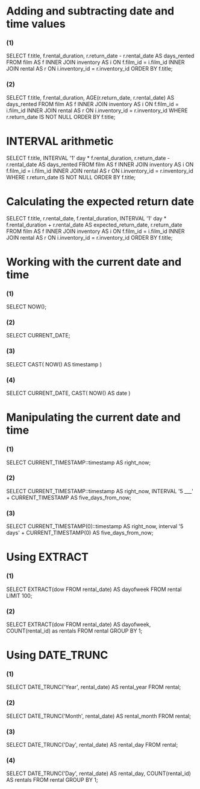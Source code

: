 # Adding and subtracting date and time values
### (1)
SELECT f.title, f.rental_duration,
    r.return_date - r.rental_date AS days_rented
FROM film AS f
     INNER JOIN inventory AS i ON f.film_id = i.film_id
     INNER JOIN rental AS r ON i.inventory_id = r.inventory_id
ORDER BY f.title;

### (2)
SELECT f.title, f.rental_duration,
	AGE(r.return_date, r.rental_date) AS days_rented
FROM film AS f
	INNER JOIN inventory AS i ON f.film_id = i.film_id
	INNER JOIN rental AS r ON i.inventory_id = r.inventory_id
WHERE r.return_date IS NOT NULL
ORDER BY f.title;

# INTERVAL arithmetic
SELECT
	f.title,
    INTERVAL '1' day * f.rental_duration,
    r.return_date - r.rental_date AS days_rented
FROM film AS f
    INNER JOIN inventory AS i ON f.film_id = i.film_id
    INNER JOIN rental AS r ON i.inventory_id = r.inventory_id
WHERE r.return_date IS NOT NULL
ORDER BY f.title;

# Calculating the expected return date
SELECT
    f.title,
	r.rental_date,
    f.rental_duration,
    INTERVAL '1' day * f.rental_duration + r.rental_date AS expected_return_date,
    r.return_date
FROM film AS f
    INNER JOIN inventory AS i ON f.film_id = i.film_id
    INNER JOIN rental AS r ON i.inventory_id = r.inventory_id
ORDER BY f.title;

# Working with the current date and time
### (1)
SELECT NOW();

### (2)
SELECT CURRENT_DATE;

### (3)
SELECT CAST( NOW() AS timestamp )

### (4)
SELECT 
	CURRENT_DATE,
    CAST( NOW() AS date )

# Manipulating the current date and time
### (1)
SELECT 
CURRENT_TIMESTAMP::timestamp AS right_now;

### (2)
SELECT
CURRENT_TIMESTAMP::timestamp AS right_now,
INTERVAL '5 ___' + CURRENT_TIMESTAMP AS five_days_from_now;

### (3)
SELECT
CURRENT_TIMESTAMP(0)::timestamp AS right_now,
interval '5 days' + CURRENT_TIMESTAMP(0) AS five_days_from_now;

# Using EXTRACT
### (1)
SELECT 
  EXTRACT(dow FROM rental_date) AS dayofweek 
FROM rental 
LIMIT 100;

### (2)
SELECT 
  EXTRACT(dow FROM rental_date) AS dayofweek, 
  COUNT(rental_id) as rentals 
FROM rental 
GROUP BY 1;

# Using DATE_TRUNC
### (1)
SELECT DATE_TRUNC('Year', rental_date) AS rental_year
FROM rental;

### (2)
SELECT DATE_TRUNC('Month', rental_date) AS rental_month
FROM rental;

### (3)
SELECT DATE_TRUNC('Day', rental_date) AS rental_day 
FROM rental;

### (4)
SELECT 
  DATE_TRUNC('Day', rental_date) AS rental_day,
  COUNT(rental_id) AS rentals 
FROM rental
GROUP BY 1;
